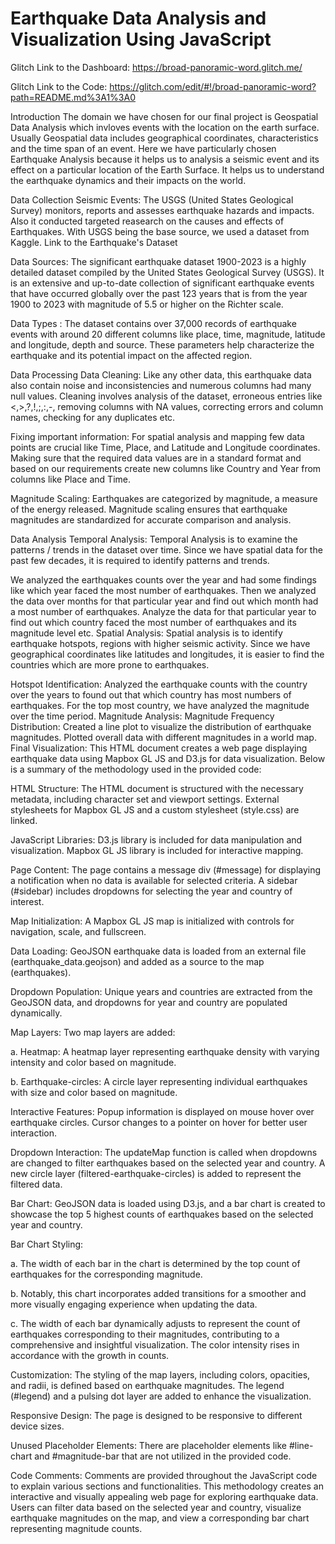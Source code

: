 # Earthquake Data Analysis and Visualization Using JavaScript

Glitch Link to the Dashboard: https://broad-panoramic-word.glitch.me/ 

Glitch Link to the Code: https://glitch.com/edit/#!/broad-panoramic-word?path=README.md%3A1%3A0 

Introduction
The domain we have chosen for our final project is Geospatial Data Analysis which invloves events with the location on the earth surface. Usually Geospatial data includes geographical coordinates, characteristics and the time span of an event. Here we have particularly chosen Earthquake Analysis because it helps us to analysis a seismic event and its effect on a particular location of the Earth Surface. It helps us to understand the earthquake dynamics and their impacts on the world.

Data Collection
Seismic Events:
The USGS (United States Geological Survey) monitors, reports and assesses earthquake hazards and impacts. Also it conducted targeted reasearch on the causes and effects of Earthquakes. With USGS being the base source, we used a dataset from Kaggle. Link to the Earthquake's Dataset

Data Sources:
The significant earthquake dataset 1900-2023 is a highly detailed dataset compiled by the United States Geological Survey (USGS). It is an extensive and up-to-date collection of significant earthquake events that have occurred globally over the past 123 years that is from the year 1900 to 2023 with magnitude of 5.5 or higher on the Richter scale.

Data Types :
The dataset contains over 37,000 records of earthquake events with around 20 different columns like place, time, magnitude, latitude and longitude, depth and source. These parameters help characterize the earthquake and its potential impact on the affected region.

Data Processing
Data Cleaning:
Like any other data, this earthquake data also contain noise and inconsistencies and numerous columns had many null values. Cleaning involves analysis of the dataset, erroneous entries like <,>,?,!,;,:,-, removing columns with NA values, correcting errors and column names, checking for any duplicates etc.

Fixing important information:
For spatial analysis and mapping few data points are crucial like Time, Place, and Latitude and Longitude coordinates. Making sure that the required data values are in a standard format and based on our requirements create new columns like Country and Year from columns like Place and Time.

Magnitude Scaling:
Earthquakes are categorized by magnitude, a measure of the energy released. Magnitude scaling ensures that earthquake magnitudes are standardized for accurate comparison and analysis.

Data Analysis
Temporal Analysis:
Temporal Analysis is to examine the patterns / trends in the dataset over time. Since we have spatial data for the past few decades, it is required to identify patterns and trends.

We analyzed the earthquakes counts over the year and had some findings like which year faced the most number of earthquakes.
Then we analyzed the data over months for that particular year and find out which month had a most number of earthquakes.
Analyze the data for that particular year to find out which country faced the most number of earthquakes and its magnitude level etc.
Spatial Analysis:
Spatial analysis is to identify earthquake hotspots, regions with higher seismic activity. Since we have geographical coordinates like latitudes and longitudes, it is easier to find the countries which are more prone to earthquakes.

Hotspot Identification: Analyzed the earthquake counts with the country over the years to found out that which country has most numbers of earthquakes.
For the top most country, we have analyzed the magnitude over the time period.
Magnitude Analysis:
Magnitude Frequency Distribution: Created a line plot to visualize the distribution of earthquake magnitudes.
Plotted overall data with different magnitudes in a world map.
Final Visualization:
This HTML document creates a web page displaying earthquake data using Mapbox GL JS and D3.js for data visualization. Below is a summary of the methodology used in the provided code:

HTML Structure: The HTML document is structured with the necessary metadata, including character set and viewport settings. External stylesheets for Mapbox GL JS and a custom stylesheet (style.css) are linked.

JavaScript Libraries: D3.js library is included for data manipulation and visualization. Mapbox GL JS library is included for interactive mapping.

Page Content: The page contains a message div (#message) for displaying a notification when no data is available for selected criteria. A sidebar (#sidebar) includes dropdowns for selecting the year and country of interest.

Map Initialization: A Mapbox GL JS map is initialized with controls for navigation, scale, and fullscreen.

Data Loading: GeoJSON earthquake data is loaded from an external file (earthquake_data.geojson) and added as a source to the map (earthquakes).

Dropdown Population: Unique years and countries are extracted from the GeoJSON data, and dropdowns for year and country are populated dynamically.

Map Layers: Two map layers are added:

a. Heatmap: A heatmap layer representing earthquake density with varying intensity and color based on magnitude.

b. Earthquake-circles: A circle layer representing individual earthquakes with size and color based on magnitude.

Interactive Features: Popup information is displayed on mouse hover over earthquake circles. Cursor changes to a pointer on hover for better user interaction.

Dropdown Interaction: The updateMap function is called when dropdowns are changed to filter earthquakes based on the selected year and country. A new circle layer (filtered-earthquake-circles) is added to represent the filtered data.

Bar Chart: GeoJSON data is loaded using D3.js, and a bar chart is created to showcase the top 5 highest counts of earthquakes based on the selected year and country.

Bar Chart Styling:

a. The width of each bar in the chart is determined by the top count of earthquakes for the corresponding magnitude.

b. Notably, this chart incorporates added transitions for a smoother and more visually engaging experience when updating the data.

c. The width of each bar dynamically adjusts to represent the count of earthquakes corresponding to their magnitudes, contributing to a comprehensive and insightful visualization. The color intensity rises in accordance with the growth in counts.

Customization: The styling of the map layers, including colors, opacities, and radii, is defined based on earthquake magnitudes. The legend (#legend) and a pulsing dot layer are added to enhance the visualization.

Responsive Design: The page is designed to be responsive to different device sizes.

Unused Placeholder Elements: There are placeholder elements like #line-chart and #magnitude-bar that are not utilized in the provided code.

Code Comments: Comments are provided throughout the JavaScript code to explain various sections and functionalities. This methodology creates an interactive and visually appealing web page for exploring earthquake data. Users can filter data based on the selected year and country, visualize earthquake magnitudes on the map, and view a corresponding bar chart representing magnitude counts.
